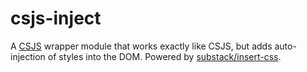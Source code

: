 # csjs-inject

A [CSJS](https://github.com/rtsao/csjs) wrapper module that works exactly like CSJS, but adds auto-injection of styles into the DOM. Powered by [substack/insert-css](https://github.com/substack/insert-css).
